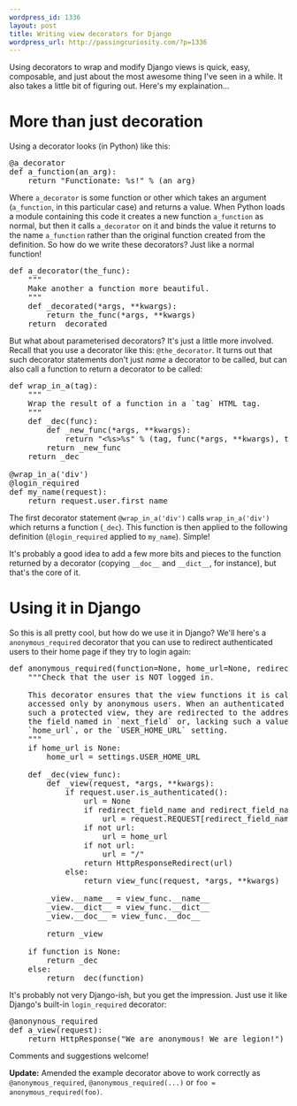 ```yaml
--- 
wordpress_id: 1336
layout: post
title: Writing view decorators for Django
wordpress_url: http://passingcuriosity.com/?p=1336
---
```

Using decorators to wrap and modify Django views is quick, easy, composable, and just about the most awesome thing I've seen in a while. It also takes a little bit of figuring out. Here's my explaination...

<!--more-->

More than just decoration
=================

Using a decorator looks (in Python) like this:

<pre lang="python">
@a_decorator
def a_function(an_arg):
    return "Functionate: %s!" % (an_arg)
</pre>

Where `a_decorator` is some function or other which takes an argument (`a_function`, in this particular case) and returns a value. When Python loads a module containing this code it creates a new function `a_function` as normal, but then it calls `a_decorator` on it and binds the value it returns to the name `a_function` rather than the original function created from the definition. So how do we write these decorators? Just like a normal function!

<pre lang="python">
def a_decorator(the_func):
    """
    Make another a function more beautiful.
    """
    def _decorated(*args, **kwargs):
        return the_func(*args, **kwargs)
    return _decorated
</pre>

But what about parameterised decorators? It's just a little more involved. Recall that you use a decorator like this: `@the_decorator`. It turns out that such decorator statements don't just *name* a decorator to be called, but can also call a function to return a decorator to be called:

<pre lang="python">
def wrap_in_a(tag):
    """
    Wrap the result of a function in a `tag` HTML tag.
    """
    def _dec(func):
        def _new_func(*args, **kwargs):
            return "<%s>%s</%s>" % (tag, func(*args, **kwargs), tag)
        return _new_func
    return _dec

@wrap_in_a('div')
@login_required
def my_name(request):
    return request.user.first_name
</pre>

The first decorator statement `@wrap_in_a('div')` calls `wrap_in_a('div')` which returns a function (`_dec`). This function is then applied to the following definition (`@login_required` applied to `my_name`). Simple!

It's probably a good idea to add a few more bits and pieces to the function returned by a decorator (copying `__doc__` and `__dict__`, for instance), but that's the core of it.

Using it in Django
============

So this is all pretty cool, but how do we use it in Django? We'll here's a `anonymous_required` decorator that you can use to redirect authenticated users to their home page if they try to login again:

<pre lang="python">
def anonymous_required(function=None, home_url=None, redirect_field_name=None):
    """Check that the user is NOT logged in.

    This decorator ensures that the view functions it is called on can be 
    accessed only by anonymous users. When an authenticated user accesses
    such a protected view, they are redirected to the address specified in 
    the field named in `next_field` or, lacking such a value, the URL in 
    `home_url`, or the `USER_HOME_URL` setting.
    """
    if home_url is None:
        home_url = settings.USER_HOME_URL

    def _dec(view_func):
        def _view(request, *args, **kwargs):
            if request.user.is_authenticated():
                url = None
                if redirect_field_name and redirect_field_name in request.REQUEST:
                    url = request.REQUEST[redirect_field_name]
                if not url:
                    url = home_url
                if not url:
                    url = "/"
                return HttpResponseRedirect(url)
            else:
                return view_func(request, *args, **kwargs)

        _view.__name__ = view_func.__name__
        _view.__dict__ = view_func.__dict__
        _view.__doc__ = view_func.__doc__

        return _view

    if function is None:
        return _dec
    else:
        return _dec(function)
</pre>

It's probably not very Django-ish, but you get the impression. Just use it like Django's built-in `login_required` decorator:

<pre lang="python">
@anonynous_required
def a_view(request):
    return HttpResponse("We are anonymous! We are legion!")
</pre>

Comments and suggestions welcome!

**Update:** Amended the example decorator above to work correctly as `@anonymous_required`, `@anonymous_required(...)` or `foo = anonymous_required(foo)`.
